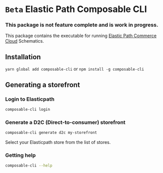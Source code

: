 # `Beta` Elastic Path Composable CLI

### This package is not feature complete and is work in progress.

This package contains the executable for running [Elastic Path Commerce Cloud](https://www.elasticpath.com/) Schematics.

## Installation

`yarn global add composable-cli` or `npm install -g composable-cli`

## Generating a storefront

### Login to Elasticpath 

```bash
composable-cli login
```

### Generate a D2C (Direct-to-consumer) storefront

```bash
composable-cli generate d2c my-storefront
```

Select your Elasticpath store from the list of stores.

### Getting help

```bash
composable-cli --help
```
